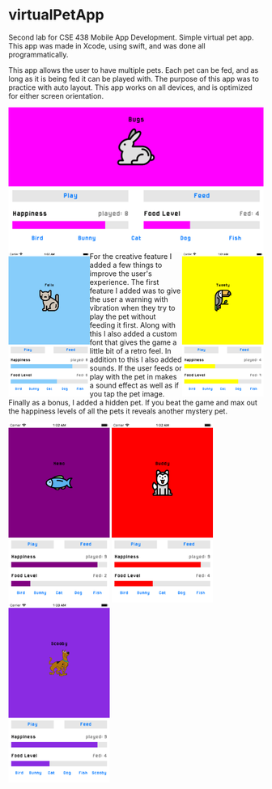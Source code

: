 # virtualPetApp
<p>Second lab for CSE 438 Mobile App Development. Simple virtual pet app. This app was made in Xcode, using swift, and was done all programmatically.</p>
<p>This app allows the user to have multiple pets. Each pet can be fed, and as long as it is being fed it can be played with. The purpose of this app was to practice with auto layout. This app works on all devices, and is optimized for either screen orientation.</p>
<p>
<img align="left" src="bunnyScreenshot.png" height="286">
<img align="left" src="catScreenshot.png" height="286">
<img align="right" src="birdScreenshot.png" height="286">
</p>
<br>
<p>
<p>For the creative feature I added a few things to improve the user's experience. The first feature I added was to give the user a warning with vibration when they try to play the pet without feeding it first. Along with this I also added a custom font that gives the game a little bit of a retro feel. In addition to this I also added sounds. If the user feeds or play with the pet in makes a sound effect as well as if you tap the pet image. Finally as a bonus, I added a hidden pet. If you beat the game and max out the happiness levels of all the pets it reveals another mystery pet.</p>
<p>
 </p>
<img align="center" src="fishScreenshot.png" width="200">
<img align="center" src="dogScreenshot.png" width="200">
<img align="center" src="scoobyScreenshot.png" width="200">
</p>
